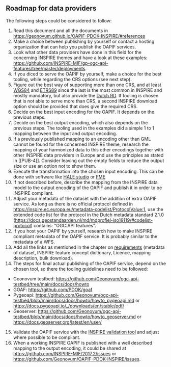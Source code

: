 ## Roadmap for data providers

The following steps could be considered to follow:

1. Read this document and all the documents in https://geonovum.github.io/OAPIF-PDOK-INSPIRE/#references
2. Make a choice between publishing by yourself or contact a hosting organization that can help you publish the OAPIF services.
3. Look what other data providers have done in this field for the concerning INSPIRE themes and have a look at these examples: https://github.com/INSPIRE-MIF/gp-ogc-api-features/tree/master/deployments.
4. If you diced to serve the OAPIF by yourself, make a choice for the best tooling, while regarding the CRS options (see next step).
5. Figure out the best way of supporting more than one CRS, and at least [WGS84](https://epsg.io/4326) and [ETRS89](https://epsg.io/4258) since the last is the most common in INSPIRE and mostly mandatory, but also provide the [Dutch RD](https://www.opengis.net/def/crs/EPSG/0/28992). If tooling is chosen that is not able to serve more than CRS, a second INSPIRE download option should be provided that does give the required CRS.
6. Decide on the best input encoding for the OAPIF. It depends on the previous steps.
7. Decide on the best output encoding, which also depends on the previous steps. The tooling used in the examples did a simple 1 to 1 mapping between the input and output encoding. 
8. If a previously published mapping to an encoding other than GML cannot be found for the concerned INSPIRE theme, research the mapping of your harmonized data to this other encodings together with other INSPIRE data providers in Europe and use the principles as stated in [[PUB-4]].
Consider leaving out the empty fields to reduce the output size or use an option not to show them.
9. Execute the transformation into the chosen input encoding. This can be done with software like [HALE studio](https://wetransform.to/halestudio/) or [FME](https://www.safe.com/)
10. If not described before, describe the mapping from the INSPIRE data model to the output encoding of the OAPIF and publish it in order to be INSPIRE compliant.
11. Adjust your metadata of the dataset with the addition of extra OAPIF service. As long as there is no official protocol defined in https://inspire.ec.europa.eu/metadata-codelist/ProtocolValue:1, use the extended code list for the protocol in the Dutch metadata standard 2.1.0 (https://docs.geostandaarden.nl/md/mdprofiel-iso19119/#codelist-protocol) contains: "OGC:API features".
12. If you host your OAPIF by yourself, research how to make INSPIRE compliant metadata of the OAPIF service. It is probably similar to the metadata of a WFS.
13. Add all the links as mentioned in the chapter on [requirements](#requirements) (metadata of dataset, INSPIRE feature concept dictionary, Licence, mapping description, bulk download).
14. The steps for final actual publishing of the OAPIF service, depend on the chosen tool, so there the tooling guidelines need to be followed:
- Geonovum testbed: https://github.com/Geonovum/ogc-api-testbed/tree/main/docs/docs/howto 
- GOAF: https://github.com/PDOK/goaf
- Pygeoapi: https://github.com/Geonovum/ogc-api-testbed/blob/main/docs/docs/howto/howto_pygeoapi.md or https://docs.pygeoapi.io/_/downloads/en/stable/pdf/
- Geoserver: https://github.com/Geonovum/ogc-api-testbed/blob/main/docs/docs/howto/howto_geoserver.md or https://docs.geoserver.org/latest/en/user/
15. Validate the OAPIF service with the [INSPIRE validation tool](https://inspire.ec.europa.eu/validator/home/index.html) and adjust where possible to be compliant.
16. When a working INSPIRE OAPIF is published with a well described mapping to the output encoding, it could be shared at https://github.com/INSPIRE-MIF/2017.2/issues or https://github.com/Geonovum/OAPIF-PDOK-INSPIRE/issues.




